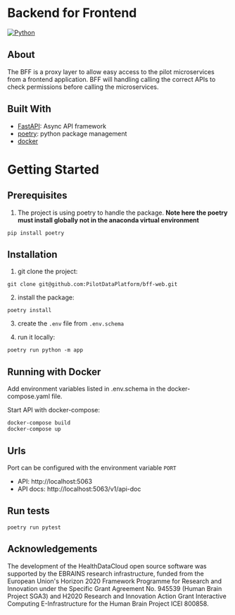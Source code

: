 # Backend for Frontend

[![Python](https://img.shields.io/badge/python-3.7-brightgreen.svg)](https://www.python.org/)

## About

The BFF is a proxy layer to allow easy access to the pilot microservices from a frontend application. BFF will handling calling the correct APIs to check permissions before calling the microservices.

## Built With
 - [FastAPI](https://fastapi.tiangolo.com/): Async API framework
 - [poetry](https://python-poetry.org/): python package management
 - [docker](https://docker.com)


# Getting Started

## Prerequisites

 1. The project is using poetry to handle the package. **Note here the poetry must install globally not in the anaconda virtual environment**

 ```
 pip install poetry
 ```

 ## Installation

 1. git clone the project:
 ```
 git clone git@github.com:PilotDataPlatform/bff-web.git
 ```

 2. install the package:
 ```
 poetry install
 ```

 3. create the `.env` file from `.env.schema`

 4. run it locally:
 ```
 poetry run python -m app
 ```

## Running with Docker

Add environment variables listed in .env.schema in the docker-compose.yaml file.

Start API with docker-compose:
```
docker-compose build
docker-compose up
```

## Urls
Port can be configured with the environment variable `PORT`
- API: http://localhost:5063
- API docs: http://localhost:5063/v1/api-doc

## Run tests

```
poetry run pytest
```

## Acknowledgements
The development of the HealthDataCloud open source software was supported by the EBRAINS research infrastructure, funded from the European Union's Horizon 2020 Framework Programme for Research and Innovation under the Specific Grant Agreement No. 945539 (Human Brain Project SGA3) and H2020 Research and Innovation Action Grant Interactive Computing E-Infrastructure for the Human Brain Project ICEI 800858.
